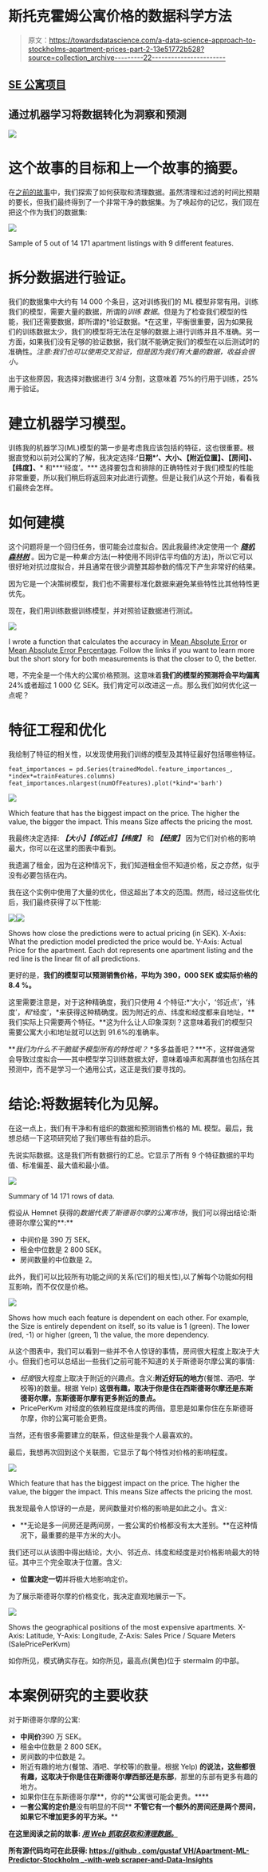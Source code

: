 # 斯托克霍姆公寓价格的数据科学方法

> 原文：<https://towardsdatascience.com/a-data-science-approach-to-stockholms-apartment-prices-part-2-13e51772b528?source=collection_archive---------22----------------------->

## [SE 公寓项目](https://medium.com/tag/se-apartment-project)

## 通过机器学习将数据转化为洞察和预测

![](img/309c68db036ae8ad1916f7c7684ceef3.png)

# 这个故事的目标和上一个故事的摘要。

在[之前的故事](https://medium.com/@gustaf.halvardsson/a-data-science-approach-to-stockholms-apartment-prices-part-1-dcee0212596d)中，我们探索了如何获取和清理数据。虽然清理和过滤的时间比预期的要长，但我们最终得到了一个非常干净的数据集。为了唤起你的记忆，我们现在把这个作为我们的数据集:

![](img/61088740083c39943cdbe25cb0e1ff30.png)

Sample of 5 out of 14 171 apartment listings with 9 different features.

# **拆分数据进行验证。**

我们的数据集中大约有 14 000 个条目，这对训练我们的 ML 模型非常有用。训练我们的模型，需要大量的数据，所谓的*训练* *数据*。但是为了检查我们模型的性能，我们还需要数据，即所谓的*验证数据。*在这里，平衡很重要，因为如果我们的训练数据太少，我们的模型将无法在足够的数据上进行训练并且不准确。另一方面，如果我们没有足够的验证数据，我们就不能确定我们的模型在以后测试时的准确性。*注意:我们也可以使用交叉验证，但是因为我们有大量的数据，收益会很小。*

出于这些原因，我选择对数据进行 3/4 分割，这意味着 75%的行用于训练，25%用于验证。

# 建立机器学习模型。

训练我的机器学习(ML)模型的第一步是考虑我应该包括的特征，这也很重要。根据直觉和以前对公寓的了解，我决定选择:**‘日期*’、大小、【附近位置】、【房间】、【纬度】、*** 和***‘经度’。*** 选择要包含和排除的正确特性对于我们模型的性能非常重要，所以我们稍后将返回来对此进行调整。但是让我们从这个开始，看看我们最终会怎样。

# **如何建模**

这个问题将是一个回归任务，很可能会过度拟合。因此我最终决定使用一个 [***随机森林树***](https://scikit-learn.org/stable/modules/generated/sklearn.ensemble.RandomForestRegressor.html) 。因为它是一种*集合*方法(一种使用不同评估平均值的方法)，所以它可以很好地对抗过度拟合，并且通常在很少调整其超参数的情况下产生非常好的结果。

因为它是一个决策树模型，我们也不需要标准化数据来避免某些特性比其他特性更优先。

现在，我们用训练数据训练模型，并对照验证数据进行测试。

![](img/b514ec3dd99111bda8b33a63efe40628.png)

I wrote a function that calculates the accuracy in [Mean Absolute Error](https://en.wikipedia.org/wiki/Mean_absolute_error) or [Mean Absolute Error Percentage](https://en.wikipedia.org/wiki/Mean_absolute_percentage_error). Follow the links if you want to learn more but the short story for both measurements is that the closer to 0, the better.

嗯，不完全是一个伟大的公寓价格预测。这意味着**我们的模型的预测将会平均偏离**24%或者超过 1 000 亿 SEK。我们肯定可以改进这一点。那么我们如何优化这一点呢？

# 特征工程和优化

我绘制了特征的相关性，以发现使用我们训练的模型及其特征最好包括哪些特征。

```
feat_importances = pd.Series(trainedModel.feature_importances_, *index*=trainFeatures.columns)
feat_importances.nlargest(numOfFeatures).plot(*kind*='barh')
```

![](img/abd4f3851b736e0798b75703ca84dae2.png)

Which feature that has the biggest impact on the price. The higher the value, the bigger the impact. This means Size affects the pricing the most.

我最终决定选择: ***【大小】【邻近点】【纬度】*** 和 ***【经度】*** 因为它们对价格的影响最大，你可以在这里的图表中看到。

我遗漏了租金，因为在这种情况下，我们知道租金但不知道价格，反之亦然，似乎没有必要包括在内。

我在这个实例中使用了大量的优化，但这超出了本文的范围。然而，经过这些优化后，我们最终获得了以下性能:

![](img/a02bd2714d3e54aad834bcad4ae9fb55.png)![](img/d4cf7c177f51ee563617a73af360defa.png)

Shows how close the predictions were to actual pricing (in SEK). X-Axis: What the prediction model predicted the price would be. Y-Axis: Actual Price for the apartment. Each dot represents one apartment listing and the red line is the linear fit of all predictions.

更好的是，**我们的模型可以预测销售价格，平均为 390，000 SEK 或实际价格的 8.4 %。**

这里需要注意是，对于这种精确度，我们只使用 4 个特征:*‘大小’，‘邻近点’，‘纬度’，*和*‘经度’，*来获得这种精确度。因为附近的点、纬度和经度都来自地址，**我们实际上只需要两个特征。**这为什么让人印象深刻？这意味着我们的模型只需要公寓大小和地址就可以达到 91.6%的准确率。

***我们为什么不干脆赋予模型所有的特性呢？* *多多益善吧？***不，这样做通常会导致过度拟合——其中模型学习训练数据太好，意味着噪声和离群值也包括在其预测中，而不是学习一个通用公式，这正是我们要寻找的。

# 结论:将数据转化为见解。

在这一点上，我们有干净和有组织的数据和预测销售价格的 ML 模型。最后，我想总结一下这项研究给了我们哪些有益的启示。

先说实际数据。这是我们所有数据行的汇总。它显示了所有 9 个特征数据的平均值、标准偏差、最大值和最小值。

![](img/9e1239d038f409fb947500f729185761.png)

Summary of 14 171 rows of data.

假设从 Hemnet 获得的*数据代表了斯德哥尔摩的公寓市场*，我们可以得出结论:斯德哥尔摩公寓的**:**

*   中间价是 390 万 SEK。
*   租金中位数是 2 800 SEK。
*   房间数量的中位数是 2。

此外，我们可以比较所有功能之间的关系(它们的相关性),以了解每个功能如何相互影响，而不仅仅是价格。

![](img/e0eb317e5d33683d6cf0d3673732f34f.png)

Shows how much each feature is dependent on each other. For example, the Size is entirely dependent on itself, so its value is 1 (green). The lower (red, -1) or higher (green, 1) the value, the more dependency.

从这个图表中，我们可以看到一些并不令人惊讶的事情，房间很大程度上取决于大小。但我们也可以总结出一些我们之前可能不知道的关于斯德哥尔摩公寓的事情:

*   *经度*很大程度上取决于附近的兴趣点。含义:**附近好玩的地方**(餐馆、酒吧、学校等)的数量。根据 Yelp) **这很有趣，取决于你是住在西斯德哥尔摩还是东斯德哥尔摩，东斯德哥尔摩有更多附近的景点。**
*   PricePerKvm 对经度的依赖程度是纬度的两倍。意思是如果你住在东斯德哥尔摩，你的公寓可能会更贵。

当然，还有很多需要建立的联系，但这些是我个人最喜欢的。

最后，我想再次回到这个关联图，它显示了每个特性对价格的影响程度。

![](img/abd4f3851b736e0798b75703ca84dae2.png)

Which feature that has the biggest impact on the price. The higher the value, the bigger the impact. This means Size affects the pricing the most.

我发现最令人惊讶的一点是，房间数量对价格的影响是如此之小。含义:

*   **无论是多一间房还是两间房，一套公寓的价格都没有太大差别。**在这种情况下，最重要的是平方米的大小。

我们还可以从该图中得出结论，大小、邻近点、纬度和经度是对价格影响最大的特征。其中三个完全取决于位置。含义:

*   **位置决定一切**并将极大地影响定价。

为了展示斯德哥尔摩的价格变化，我决定直观地展示一下。

![](img/309c68db036ae8ad1916f7c7684ceef3.png)

Shows the geographical positions of the most expensive apartments. X-Axis: Latitude, Y-Axis: Longitude, Z-Axis: Sales Price / Square Meters (SalePricePerKvm)

如你所见，模式确实存在。如你所见，最高点(黄色)位于 stermalm 的中部。

# 本案例研究的主要收获

对于斯德哥尔摩的公寓:

*   **中间价**390 万 SEK。
*   租金中位数是 2 800 SEK。
*   房间数的中位数是 2。
*   附近有趣的地方(餐馆、酒吧、学校等)的数量。根据 Yelp) **的说法，这些都很有趣，这取决于你是住在斯德哥尔摩西部还是东部**，那里的东部有更多有趣的地方。
*   如果你住在东斯德哥尔摩**，你的**公寓很可能会更贵。****
*   **一套公寓的定价是**没有明显的不同** **不管它有一个额外的房间还是两个房间，如果它不增加更多的平方米。****

**在这里阅读之前的故事:
[***用 Web 抓取获取和清理数据。***](http://medium.com/p/dcee0212596d/)**

**所有源代码均可在此获得:
[**https://github . com/gustaf VH/Apartment-ML-Predictor-Stockholm _-with-web scraper-and-Data-Insights**](https://github.com/gustafvh/Apartment-ML-Predictor-Stockholm_-with-WebScraper-and-Data-Insights)**
